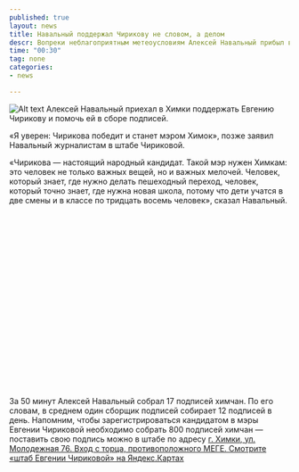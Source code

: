 ```yaml
---
published: true
layout: news
title: Навальный поддержал Чирикову не словом, а делом
descr: Вопреки неблагоприятным метеоусловиям Алексей Навальный прибыл в Химки и помог штабу Чириковой в сборе подписей.  
time: "00:30"
tag: none
categories:
- news

---
```


![Alt text](http://img-fotki.yandex.ru/get/6604/21992.3c/0_8b508_b44b8ded_XL.jpg)
Алексей Навальный приехал в Химки поддержать Евгению Чирикову и помочь ей в сборе подписей.

«Я уверен: Чирикова победит и станет мэром Химок»,  позже заявил Навальный журналистам в штабе Чириковой. 

«Чирикова — настоящий народный кандидат. Такой мэр нужен Химкам: это человек не только важных вещей, но и важных мелочей. Человек, который знает, где нужно делать пешеходный переход, человек, который точно знает, где нужна новая школа, потому что дети учатся в две смены и в классе по тридцать восемь человек», сказал Навальный.

<object width="420" height="315"><param name="movie" value="http://www.youtube.com/v/JMTBxqKfZMw?version=3&amp;hl=ru_RU"></param><param name="allowFullScreen" value="true"></param><param name="allowscriptaccess" value="always"></param><embed src="http://www.youtube.com/v/JMTBxqKfZMw?version=3&amp;hl=ru_RU" type="application/x-shockwave-flash" width="420" height="315" allowscriptaccess="always" allowfullscreen="true"></embed></object>

За 50 минут Алексей Навальный собрал 17 подписей химчан. По его словам, в среднем один сборщик подписей cобирает 12 подписей в день. Напомним, чтобы зарегистрироваться кандидатом в мэры Евгении Чириковой необходимо собрать 800 подписей химчан — поставить свою подпись можно в штабе по адресу <a href="http://maps.yandex.ru/?um=hAqJJYEXrV4r_LDmrZFDpXvGLygcBMHP&l=map" target="_blank"> г. Химки, ул. Молодежная 76. Вход с торца, противоположного МЕГЕ. Смотрите «штаб Евгении Чириковой» на Яндекс.Картах</a>